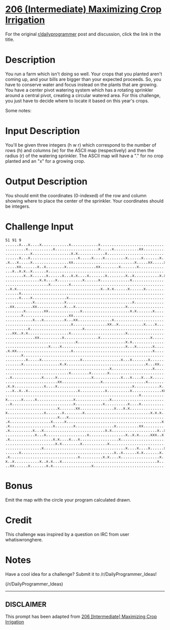 # [206 (Intermediate) Maximizing Crop Irrigation](https://www.reddit.com/r/dailyprogrammer/comments/2zezvf/20150318_challenge_206_intermediate_maximizing/)

For the original [r/dailyprogrammer](https://www.reddit.com/r/dailyprogrammer/) post and discussion, click the link in the title.

# Description
You run a farm which isn't doing so well. Your crops that you planted aren't coming up, and your bills are bigger than your expected proceeds. So, you have to conserve water and focus instead on the plants that are growing. You have a center pivot watering system which has a rotating sprinkler around a central pivot, creating a circular watered area. For this challenge, you just have to decide where to locate it based on this year's crops. 

Some notes:

# Input Description
You'll be given three integers (h w r) which correspond to the number of rows (h) and columns (w) for the ASCII map (respectively) and then the radius (r) of the watering sprinkler. The ASCII map will have a "." for no crop planted and an "x" for a growing crop.

# Output Description
You should emit the coordinates (0-indexed) of the row and column showing where to place the center of the sprinkler. Your coordinates should be integers. 

# Challenge Input

```
51 91 9
......x...x....x............x............x.................................x...............
.........x...........x...................x.....x...........xx.............x................
...........x.................x.x............x..........................x................x..
......x...x.....................x.....x....x.........x......x.......x...x..................
.x...x.....x................xx...........................x.....xx.....x............x.......
.....xx.......x..x........x.............xx........x.......x.....................x.......x..
...x..x.x..x......x..............................................................x...x.....
........x..x......x......x...x.x....x.......x........x..x...........x.x...x..........xx....
...............x.x....x...........x......x.............x..........................x........
...................x........x..............................................................
..x.x.....................................x..x.x......x......x.............................
......x.............................................................................x..x...
......x....x...............x...............................................................
............x.............x.............................x...............x................x.
..xx........xx............x...x......................x.....................................
........x........xx..............x.....................x.x.......x........................x
.......x....................xx.............................................................
............x...x.........x...xx...............x...........................................
.............................x...............xx..x...........x....x........x...x.......x.x.
..........x.......................x.....................................x..................
...xx..x.x..................x........................x.....................x..x.......x....
.............xx..........x...............x......................x.........x.........x....x.
...............................x.....................x.x...................................
...................x....x............................x...x.......x.............x....x.x....
.x.xx........................x...................................x.....x.......xx..........
.......x...................................................................................
.........x.....x.................x.................x...x.......x..................x........
.......x................x.x...................................x...xx....x.....x...x........
..............................................x..................x.........................
............................x........x.......x............................................x
..x.............x.....x...............x............x...x....x...x..........................
.......................xx.................x...................x...................x.......x
.x.x.............x....x.................................x...........x..x..........x.....x..
...x..x..x......................x...........x..........x.............xxx....x..........x...
...........................................................x...............................
x......x.....x................x...............x....................................x.......
..x...........................x............x..........x....x..............................x
.......................x.......xx...............x...x.x.................x..x............x..
x................x.......x........x.............................x.x.x...................x.x
.......................x...x.......................................................x.......
.x..................x.....x..........................................x...........x.........
.x...................x........x.................x..........xx..................x..x........
.x..........x...x...........................x.x....................x..x.......x............
.............x...x..................x................x..x.x.....xxx..x...xx..x.............
.x...................x.x....x...x.................x.............................x.....x....
......................x.x........x...........x...................................x......x..
................x....................................x....x....x......x..............x..x..
......x.........................................x..x......x.x.......x......................
.x..............................x..........x.x....x.................x......................
x..x...........x..x.x...x..........................................x..............xx.......
..xx......x.......x.x.................x......................................x.............
```
# Bonus
Emit the map with the circle your program calculated drawn. 

# Credit
This challenge was inspired by a question on IRC from user whatiswronghere. 

# Notes
Have a cool idea for a challenge? Submit it to /r/DailyProgrammer_Ideas!

(/r/DailyProgrammer_Ideas)

----
## **DISCLAIMER**
This prompt has been adapted from [206 [Intermediate] Maximizing Crop Irrigation](https://www.reddit.com/r/dailyprogrammer/comments/2zezvf/20150318_challenge_206_intermediate_maximizing/
)

